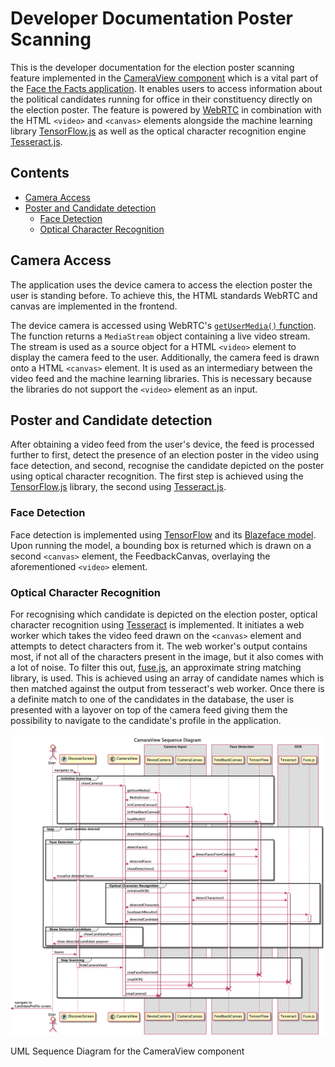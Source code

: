 # Developer Documentation Poster Scanning <!-- omit in TOC -->

This is the developer documentation for the election poster scanning feature implemented in the [CameraView component](https://github.com/Face-the-Facts/mobile-app/blob/develop/src/components/CameraView.tsx) which is a vital part of the [Face the Facts application](https://facethefacts.app). It enables users to access information about the political candidates running for office in their constituency directly on the election poster. The feature is powered by [WebRTC](https://webrtc.org/) in combination with the HTML `<video>` and `<canvas>` elements alongside the machine learning library [TensorFlow.js](https://www.tensorflow.org/js) as well as the optical character recognition engine [Tesseract.js](https://tesseract.projectnaptha.com/).

## Contents <!-- omit in TOC -->
- [Camera Access](#camera-access)
- [Poster and Candidate detection](#poster-and-candidate-detection)
  - [Face Detection](#face-detection)
  - [Optical Character Recognition](#optical-character-recognition)

## Camera Access

The application uses the device camera to access the election poster the user is standing before. To achieve this, the HTML standards WebRTC and canvas are implemented in the frontend.

The device camera is accessed using WebRTC's [`getUserMedia()` function](https://developer.mozilla.org/en-US/docs/Web/API/MediaDevices/getUserMedia). The function returns a `MediaStream` object containing a live video stream. The stream is used as a source object for a HTML `<video>` element to display the camera feed to the user. Additionally, the camera feed is drawn onto a HTML `<canvas>` element. It is used as an intermediary between the video feed and the machine learning libraries. This is necessary because the libraries do not support the `<video>` element as an input.

## Poster and Candidate detection

After obtaining a video feed from the user's device, the feed is processed further to first, detect the presence of an election poster in the video using face detection, and second, recognise the candidate depicted on the poster using optical character recognition. The first step is achieved using the [TensorFlow.js](https://www.tensorflow.org/js) library, the second using [Tesseract.js](https://tesseract.projectnaptha.com/).

### Face Detection

Face detection is implemented using [TensorFlow](https://www.tensorflow.org/js) and its [Blazeface model](https://github.com/tensorflow/tfjs-models/tree/master/blazeface). Upon running the model, a bounding box is returned which is drawn on a second `<canvas>` element, the FeedbackCanvas, overlaying the aforementioned `<video>` element.

### Optical Character Recognition

For recognising which candidate is depicted on the election poster, optical character recognition using [Tesseract](https://tesseract.projectnaptha.com/) is implemented. It initiates a web worker which takes the video feed drawn on the `<canvas>` element and attempts to detect characters from it. The web worker's output contains most, if not all of the characters present in the image, but it also comes with a lot of noise. To filter this out, [fuse.js](https://fusejs.io/), an approximate string matching library, is used. This is achieved using an array of candidate names which is then matched against the output from tesseract's web worker. Once there is a definite match to one of the candidates in the database, the user is presented with a layover on top of the camera feed giving them the possibility to navigate to the candidate's profile in the application.

![CameraView_Sequence_Diagram.png](CameraView_Sequence_Diagram.png)

UML Sequence Diagram for the CameraView component